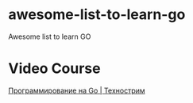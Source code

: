 # awesome-list-to-learn-go
Awesome list to learn GO


# Video Course 

[Программирование на Go | Технострим](https://www.youtube.com/playlist?list=PLrCZzMib1e9q-X5V9pTM6J0AemRWseM7I)
